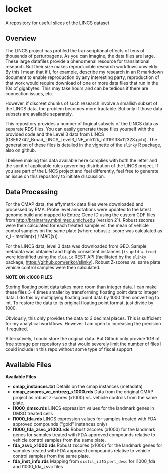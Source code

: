 # locket
A repository for useful slices of the LINCS dataset

## Overview

The LINCS project has profiled the transcriptional effects of tens of thousands of perturbagens.  As you can imagine, the data files are large.  These large datafiles provide a phenomenal resource for translational research.  But their size makes reproducible research workflows unwieldy.  By this I mean that if I, for example, describe my research in an R markdown document to enable reproduction by any interesting party, reproduction of that work would require download of one or more data files that run in the 10s of gigabytes.  This may take hours and can be tedious if there are connection issues, etc.

However, if discreet chunks of such research involve a smallish subset of the LINCS data, the problem becomes more tractable.  But only if those data subsets are available separately.

This repository provides a number of logical subsets of the LINCS data as separate RDS files.  You can easily generate these files yourself with the provided code and the Level 3 data from LINCS (GSE92742_Broad_LINCS_Level3_INF_mlr12k_n1319138x12328.gctx).  The generation of these files is detailed in the vignette of the `slinky` R package, also on github.

I believe making this data available here complies with both the letter and the spirit of applicable rules governing distribution of the LINCS project.  If you are part of the LINCS project and feel differently, feel free to generate an issue on this repository to initiate discussion.

## Data Processing

For the CMAP data, the affymetrix data files were downloaded and processed by RMA.  Probe level annotations were updated to the latest genome build and mapped to Entrez Gene ID using the custom CDF files from http://brainarray.mbni.med.umich.edu (version 21).  Robust zscores were then calculated for each treated sample vs. the mean of vehicle control samples on the same plate (where robust z-score was calculated as x_i - median(x) / MAD(x)).

For the LINCS data, level 3 data was downloaded from GEO.  Sample metadata was obtained and highly consistent instances (`is_gold = true`) were identified using the `clue.io` REST API (facilitated by the `slinky` package, https://github.com/erikor/slinky).  Robust Z-scores vs. same plate vehicle control samples were then calculated.

**NOTE ON x1000 FILES**

Storing floating point data takes more room than integer data.  I can make these files 3-4 times smaller by transforming floating point data to integer data.  I do this by multiplying floating point data by 1000 then converting to int.  To restore the data to its original floating point format, just divide by 1000.

Obviously, this only provides the data to 3 decimal places.  This is sufficient for my analytical workflows.  However I am open to increasing the precision if required.   

Alternatively, I could store the original data.  But Github only provide 1GB of free storage per repository so that would severely limit the number of files I could include in this repo without some type of fiscal support.

## Available Files

**Available Files**

* **cmap_instances.txt** Details on the cmap instances (metadata)
* **cmap_zscores_vc_entrezg_x1000.rds** Data from the original CMAP project as robust z-scores (x1000) vs. vehicle controls from the same plate.
* **l1000_dmso.rds** 	LINCS expression values for the landmark genes in DMSO treated cells
* **l1000_fda.rds** 	LINCS expression values for samples treated with FDA approved compounds ("gold" instances only)
* **l1000_fda_zsvc_x1000.rds** Robust zscores (x1000) for the landmark genes for samples treated with FDA approved compounds relative to vehicle control samples from the same plate.
* **fda_zsvc_x1000.rds** Robust zscores (x1000) for the landmark genes for samples treated with FDA approved compounds relative to vehicle control samples from the same plate.
* **fda_inst_info.rds** Mapping from `distil_id` to `pert_desc` for l1000_fda and l1000_fda_zsvc files
